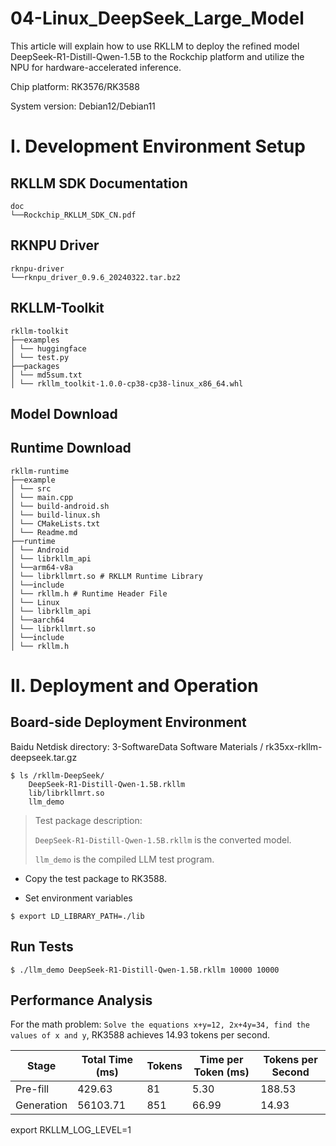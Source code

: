 # 04-Linux_DeepSeek_Large_Model

This article will explain how to use RKLLM to deploy the refined model DeepSeek-R1-Distill-Qwen-1.5B to the Rockchip platform and utilize the NPU for hardware-accelerated inference.

Chip platform: RK3576/RK3588

System version: Debian12/Debian11

# I. Development Environment Setup

## RKLLM SDK Documentation

```
doc
└──Rockchip_RKLLM_SDK_CN.pdf
```

## RKNPU Driver

```
rknpu-driver
└──rknpu_driver_0.9.6_20240322.tar.bz2
```

## RKLLM-Toolkit

```
rkllm-toolkit
├──examples
│ └── huggingface
│ └── test.py
├──packages
│ └── md5sum.txt 
│ └── rkllm_toolkit-1.0.0-cp38-cp38-linux_x86_64.whl
```

## Model Download

## Runtime Download

```
rkllm-runtime
├──example
│ └── src
│ └── main.cpp
│ └── build-android.sh
│ └── build-linux.sh
│ └── CMakeLists.txt
│ └── Readme.md
├──runtime
│ └── Android
│ └── librkllm_api
│ └──arm64-v8a
│ └── librkllmrt.so # RKLLM Runtime Library
│ └──include
│ └── rkllm.h # Runtime Header File
│ └── Linux
│ └── librkllm_api
│ └──aarch64
│ └── librkllmrt.so
│ └──include
│ └── rkllm.h
```

# II. Deployment and Operation

## Board-side Deployment Environment

Baidu Netdisk directory: 3-SoftwareData Software Materials / rk35xx-rkllm-deepseek.tar.gz

```
$ ls /rkllm-DeepSeek/
    DeepSeek-R1-Distill-Qwen-1.5B.rkllm
    lib/librkllmrt.so
    llm_demo
```

> Test package description:
>
> `DeepSeek-R1-Distill-Qwen-1.5B.rkllm` is the converted model.
>
> `llm_demo` is the compiled LLM test program.

* Copy the test package to RK3588.

- Set environment variables

```
$ export LD_LIBRARY_PATH=./lib
```

## Run Tests

```
$ ./llm_demo DeepSeek-R1-Distill-Qwen-1.5B.rkllm 10000 10000
```

## Performance Analysis

For the math problem: `Solve the equations x+y=12, 2x+4y=34, find the values of x and y`, RK3588 achieves 14.93 tokens per second.

| Stage | Total Time (ms) | Tokens | Time per Token (ms) | Tokens per Second |
| ---- | -------------- | ---- | ---------------------- | ---------- |
| Pre-fill | 429.63         | 81   | 5.30                   | 188.53     |
| Generation | 56103.71       | 851  | 66.99                  | 14.93      |

export RKLLM_LOG_LEVEL=1
